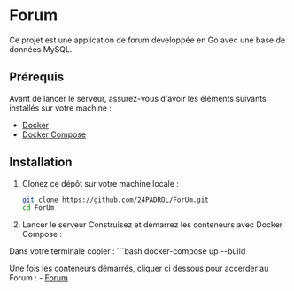 # Forum

Ce projet est une application de forum développée en Go avec une base de données MySQL.

## Prérequis

Avant de lancer le serveur, assurez-vous d'avoir les éléments suivants installés sur votre machine :

- [Docker](https://www.docker.com/)
- [Docker Compose](https://docs.docker.com/compose/)

## Installation

1. Clonez ce dépôt sur votre machine locale :
   ```bash
   git clone https://github.com/24PADROL/ForUm.git
   cd ForUm

2. Lancer le serveur
Construisez et démarrez les conteneurs avec Docker Compose :

Dans votre terminale copier :
    ```bash	
    docker-compose up --build

Une fois les conteneurs démarrés, cliquer ci dessous pour accerder au Forum :
    - [Forum](http://localhost:8080)
